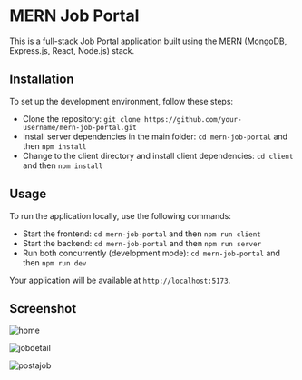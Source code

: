 # MERN Job Portal

This is a full-stack Job Portal application built using the MERN (MongoDB, Express.js, React, Node.js) stack.

## Installation

To set up the development environment, follow these steps:

- Clone the repository: `git clone https://github.com/your-username/mern-job-portal.git`
- Install server dependencies in the main folder: `cd mern-job-portal` and then `npm install`
- Change to the client directory and install client dependencies: `cd client` and then `npm install`

## Usage

To run the application locally, use the following commands:

- Start the frontend: `cd mern-job-portal` and then `npm run client`
- Start the backend: `cd mern-job-portal` and then `npm run server`
- Run both concurrently (development mode): `cd mern-job-portal` and then `npm run dev`

Your application will be available at `http://localhost:5173`.

## Screenshot

![home](https://github.com/bhattrajdev/MERN_Job_Portal/assets/97286986/5c2a76cf-7d57-4b11-94cb-18a3aa3e56f7)

![jobdetail](https://github.com/bhattrajdev/MERN_Job_Portal/assets/97286986/7176baf1-36a9-42ed-86d2-a074c936b21c)

![postajob](https://github.com/bhattrajdev/MERN_Job_Portal/assets/97286986/febd6e38-475d-424b-ac3e-f406959d0ce6)
